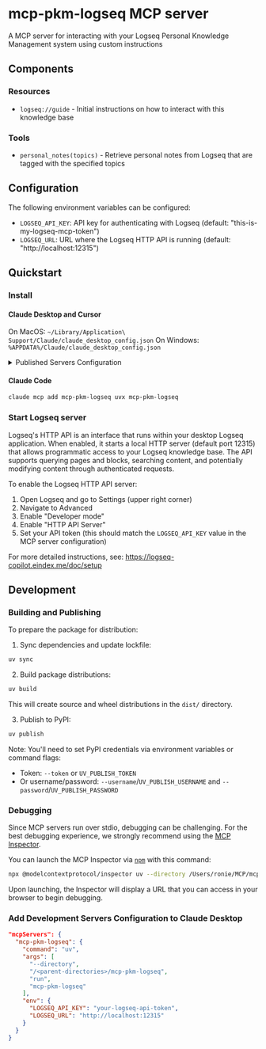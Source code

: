 # mcp-pkm-logseq MCP server

A MCP server for interacting with your Logseq Personal Knowledge Management system using custom instructions

## Components

### Resources

- `logseq://guide` - Initial instructions on how to interact with this knowledge base

### Tools

- `personal_notes(topics)` - Retrieve personal notes from Logseq that are tagged with the specified topics

## Configuration

The following environment variables can be configured:

- `LOGSEQ_API_KEY`: API key for authenticating with Logseq (default: "this-is-my-logseq-mcp-token")
- `LOGSEQ_URL`: URL where the Logseq HTTP API is running (default: "http://localhost:12315")

## Quickstart

### Install

#### Claude Desktop and Cursor

On MacOS: `~/Library/Application\ Support/Claude/claude_desktop_config.json`
On Windows: `%APPDATA%/Claude/claude_desktop_config.json`


<details>
  <summary>Published Servers Configuration</summary>

  ```json
  "mcpServers": {
    "mcp-pkm-logseq": {
      "command": "uvx",
      "args": [
        "mcp-pkm-logseq"
      ],
      "env": {
        "LOGSEQ_API_KEY": "your-logseq-api-token",
        "LOGSEQ_URL": "http://localhost:12315"
      }
    }
  }
  ```
</details>

#### Claude Code

```bash
claude mcp add mcp-pkm-logseq uvx mcp-pkm-logseq
```

### Start Logseq server

Logseq's HTTP API is an interface that runs within your desktop Logseq application. When enabled, it starts a local HTTP server (default port 12315) that allows programmatic access to your Logseq knowledge base. The API supports querying pages and blocks, searching content, and potentially modifying content through authenticated requests.

To enable the Logseq HTTP API server:

1. Open Logseq and go to Settings (upper right corner)
2. Navigate to Advanced
3. Enable "Developer mode"
4. Enable "HTTP API Server"
5. Set your API token (this should match the `LOGSEQ_API_KEY` value in the MCP server configuration)

For more detailed instructions, see: https://logseq-copilot.eindex.me/doc/setup

## Development

### Building and Publishing

To prepare the package for distribution:

1. Sync dependencies and update lockfile:
```bash
uv sync
```

2. Build package distributions:
```bash
uv build
```

This will create source and wheel distributions in the `dist/` directory.

3. Publish to PyPI:
```bash
uv publish
```

Note: You'll need to set PyPI credentials via environment variables or command flags:
- Token: `--token` or `UV_PUBLISH_TOKEN`
- Or username/password: `--username`/`UV_PUBLISH_USERNAME` and `--password`/`UV_PUBLISH_PASSWORD`

### Debugging

Since MCP servers run over stdio, debugging can be challenging. For the best debugging
experience, we strongly recommend using the [MCP Inspector](https://github.com/modelcontextprotocol/inspector).


You can launch the MCP Inspector via [`npm`](https://docs.npmjs.com/downloading-and-installing-node-js-and-npm) with this command:

```bash
npx @modelcontextprotocol/inspector uv --directory /Users/ronie/MCP/mcp-pkm-logseq run mcp-pkm-logseq
```


Upon launching, the Inspector will display a URL that you can access in your browser to begin debugging.


### Add Development Servers Configuration to Claude Desktop
```json
"mcpServers": {
  "mcp-pkm-logseq": {
    "command": "uv",
    "args": [
      "--directory",
      "/<parent-directories>/mcp-pkm-logseq",
      "run",
      "mcp-pkm-logseq"
    ],
    "env": {
      "LOGSEQ_API_KEY": "your-logseq-api-token",
      "LOGSEQ_URL": "http://localhost:12315"
    }
  }
}
```